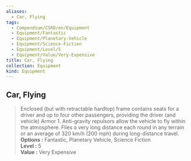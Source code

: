 ```yaml
---
aliases:
  - Car, Flying
tags:
  - Compendium/CSRD/en/Equipment
  - Equipment/Fantastic
  - Equipment/Planetary-Vehicle
  - Equipment/Science-Fiction
  - Equipment/Level/5
  - Equipment/Value/Very-Expensive
title: Car, Flying
collection: Equipment
kind: Equipment
---
```

## Car, Flying  
  
>Enclosed (but with retractable hardtop) frame contains seats for a driver and up to four other passengers, providing the driver (and vehicle) Armor 1. Anti-gravity repulsors allow the vehicle to fly within the atmosphere. Flies a very long distance each round in any terrain or an average of 320 km/h (200 mph) during long-distance travel.  
> **Options :** Fantastic, Planetary Vehicle, Science Fiction  
> **Level :** 5  
> **Value :** Very Expensive